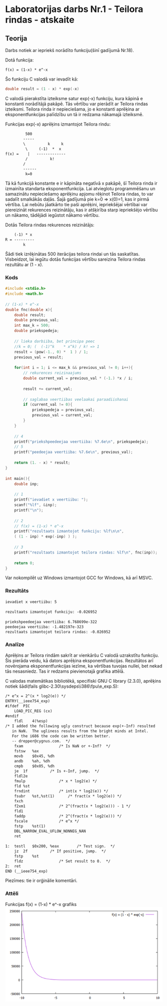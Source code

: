 # Laboratorijas darbs Nr.1 - Teilora rindas - atskaite

## Teorija
Darbs notiek ar iepriekš norādīto funkciju(šinī gadījumā Nr.18).

Dotā funkcija:
```
f(x) = (1-x) * e^-x
```

Šo funkciju C valodā var ievadīt kā:
```C
double result = (1 - x) * exp(-x)
```

C valodā pierakstīta izteiksme satur exp(-x) funkciju, kura kāpinā e konstanti norādītājā pakāpē.
Tās vērtību var pierādīt ar Teilora rindas izteiksmi.
Teilora rinda ir nepieciešama, jo e konstanti aprēķina ar eksponentfunkcijas palīdzību un tā ir redzama nākamajā izteiksmē.

Funkcijas exp(-x) aprēķins izmantojot Teilora rindu:
```     
         500
        -----
        \          k     k
         \     (-1)  *  x
f(x) =    |   -------------
         /          k!
        /
        ------
         k=0
```

Tā kā funkcijā konstante e ir kāpināta negatīvā x pakāpē, šī Teilora rinda ir izmainīta standarta eksponentfunkcija.
Lai atvieglotu programmēšanu un samazinātu nepieciešamo aprēķinu apjomu rēķinot Teilora rindas, to var sadalīt smalkākās daļās.
Šajā gadījumā pie k=0 => x(0)=1, kas ir pirmā vērtība. 
Lai nebūtu jāatkārto tie paši aprēķini, iepriekšējai vērtībai var piereizināt rekurences reizinātāju, kas ir atšķirība starp iepriekšējo vērtību un nākamo, tādējādi iegūstot nākamo vērtību.

Dotās Teilora rindas rekurences reizinātājs:
```
    (-1) * x
R = ---------
        k
```

Šādi tiek izrēķinātas 500 iterācijas teilora rindai un tās saskatītas.
Visbeidzot, lai iegūtu dotās funkcijas vērtību sareizina Teilora rindas rezultātu ar (1 - x).

### Kods
```C
#include <stdio.h>
#include <math.h>

// (1-x) * e^-x
double fnc(double x){
    double result;
    double previous_val;
    int max_k = 500;
    double priekspedeja;
    
    // lieka darbiiba, bet principa peec
    //k = 0; (  (-1)^k    * x^k) / k! => 1
    result = (pow(-1., 0) *  1 ) / 1;
    previous_val = result;
    
    for(int i = 1; i <= max_k && previous_val != 0; i++){
        // rekurences reizinaajums
        double current_val = previous_val * (-1.) *x / i;
        
        result += current_val;
        
        // saglabaa veertiibas veelaakai paraadiishanai
        if (current_val != 0){
            priekspedeja = previous_val;
            previous_val = current_val;
        }
    }
    
    // 4
    printf("priekshpeedeejaa veertiiba: %7.6e\n", priekspedeja);
    // 5
    printf("peedeejaa veertiiba: %7.6e\n", previous_val);
    
    return (1. - x) * result;
}

int main(){
    double inp;
    
    // 1
    printf("ievadiet x veertiibu: ");
    scanf("%lf", &inp);
    printf("\n");
    
    // 2
    // f(x) = (1-x) * e^-x
    printf("rezultaats izmantojot funkciju: %lf\n\n", 
    ( (1 - inp) * exp(-inp) ) );
    
    // 3
    printf("rezultaats izmantojot teilora rindas: %lf\n", fnc(inp));
    
    return 0;
}
```
Var nokompilēt uz Windows izmantojot GCC for Windows, kā arī MSVC. 

### Rezultāts
```
ievadiet x veertiibu: 5

rezultaats izmantojot funkciju: -0.026952

priekshpeedeejaa veertiiba: 6.768699e-322
peedeejaa veertiiba: -1.482197e-323
rezultaats izmantojot teilora rindas: -0.026952

```

### Analīze

Aprēķins ar Teilora rindām sakrīt ar vienkāršu C valodā uzrakstītu funkciju.
Šis pierāda veidu, kā dators aprēķina eksponentfunkcijas.
Rezultātos arī novērojama eksponentfunkcijas iezīme, ka vērtības tuvojas nullei, bet nekad tās nesasniedz.
Tas ir redzams pievienotajā grafika attēlā. 

C valodas matemātikas bibliotēkā, specifiski GNU C library (2.3.0), aprēķins notiek šādi(fails glibc-2.30\sysdeps\i386\fpu\e_exp.S):
```assembly
/* e^x = 2^(x * log2(e)) */
ENTRY(__ieee754_exp)
#ifdef  PIC
    LOAD_PIC_REG (cx)
#endif
    fldl    4(%esp)
/* I added the following ugly construct because exp(+-Inf) resulted
   in NaN.  The ugliness results from the bright minds at Intel.
   For the i686 the code can be written better.
   -- drepper@cygnus.com.  */
    fxam                /* Is NaN or +-Inf?  */
    fstsw   %ax
    movb    $0x45, %dh
    andb    %ah, %dh
    cmpb    $0x05, %dh
    je  1f          /* Is +-Inf, jump.  */
    fldl2e
    fmulp               /* x * log2(e) */
    fld %st
    frndint             /* int(x * log2(e)) */
    fsubr   %st,%st(1)      /* fract(x * log2(e)) */
    fxch
    f2xm1               /* 2^(fract(x * log2(e))) - 1 */
    fld1
    faddp               /* 2^(fract(x * log2(e))) */
    fscale              /* e^x */
    fstp    %st(1)
    DBL_NARROW_EVAL_UFLOW_NONNEG_NAN
    ret

1:  testl   $0x200, %eax        /* Test sign.  */
    jz  2f          /* If positive, jump.  */
    fstp    %st
    fldz                /* Set result to 0.  */
2:  ret
END (__ieee754_exp)
```
Piezīmes: tie ir orģinālie komentāri.

### Attēli
Funkcijas f(x) = (1-x) * e^-x grafiks
![Funkcijas f(x) = (1-x) * e^-x grafiks](https://raw.githubusercontent.com/okass/RTR105/master/works/1lw_series/graph.png)
